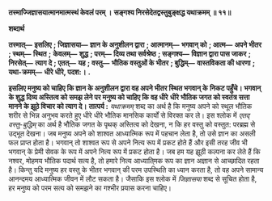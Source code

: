**तस्माज्जिज्ञासयात्मानमात्मस्थं केवलं परम् ।** **सङ्गश्य निरसेदेतद्वस्तुबुङ्क्षद्ध यथाक्रमम् ॥ ११॥** 

**शब्दार्थ** 

**तस्मात्—** **इसलिए** **; जिज्ञासया—** **ज्ञान के अनुशीलन द्वारा** **; आत्मानम्—** **भगवान् को** **; आत्म—** **अपने भीतर** **; स्थम्—** **स्थित** **;** **केवलम्—** **शुद्ध** **; परम्—** **दिव्य तथा सर्वश्रेष्ठ** **; सङ्गश्य—** **विज्ञान द्वारा पास जाकर** **; निरसेत्—** **त्याग दे** **; एतत्—** **यह** **; वस्तु—** **भौतिक वस्तुओं के भीतर** **; बुद्धिम्—** **वास्तविकता की धारणा** **; यथा-क्रमम्—** **धीरे धीरे, पदश:।** **.** 

**इसलिए मनुष्य को चाहिए कि ज्ञान के अनुशीलन द्वारा वह अपने भीतर स्थित भगवान् के** **निकट पहुँचे। भगवान् के शुद्ध दिव्य अस्तित्व को समझ लेने पर मनुष्य को चाहिए कि वह धीरे** **धीरे भौतिक जगत को स्वतंत्र सत्ता मानने के झूठे विचार को त्याग दे।** **तात्पर्य :** *यथाक्रमम्* शब्द का अर्थ है कि मनुष्य अपने को स्थूल भौतिक शरीर से भिन्न अनुभव करते हुए धीरे धीरे भौतिक मानसिक कार्यों से विरक्त कर ले। इस श्लोक में *एतद् वस्तु-बुद्धिम्* का अर्थ है भौतिक जगत के पृथक् अस्तित्व को देखना, न कि हर वस्तु को वस्तुत: परब्रह्म से उद्भूत देखना। जब मनुष्य अपने को शाश्वत आध्यात्मिक रूप में पहचान लेता है, तो उसे ज्ञान का असली फल प्राप्त होता है। भगवान् तो शाश्वत रूप से अपने नित्य रूप में प्रकट होते हैं और इसी तरह जीव भी भगवान् के प्रेमी सेवक के रूप में अपने नित्य रूप में प्रकट होता है। जब हम यह झूठी कल्पना कर लेते हैं कि नश्वर, मोहमय भौतिक पदार्थ सत्य है, तो हमारे नित्य आध्याति्मक रूप का ज्ञान अज्ञान से आच्छादित रहता है। किन्तु यदि मनुष्य हर वस्तु के भीतर भगवान् की परम उपस्थिति का ध्यान करता है, तो वह अपने सामान्य आनन्दमय आध्यात्मिक जीवन में लौट सकता है। जैसाकि इस श्लोक में *जिज्ञासया* शब्द से सूचित होता है, हर मनुष्य को परम सत्य को समझने का गश्भीर प्रयास करना चाहिए।  